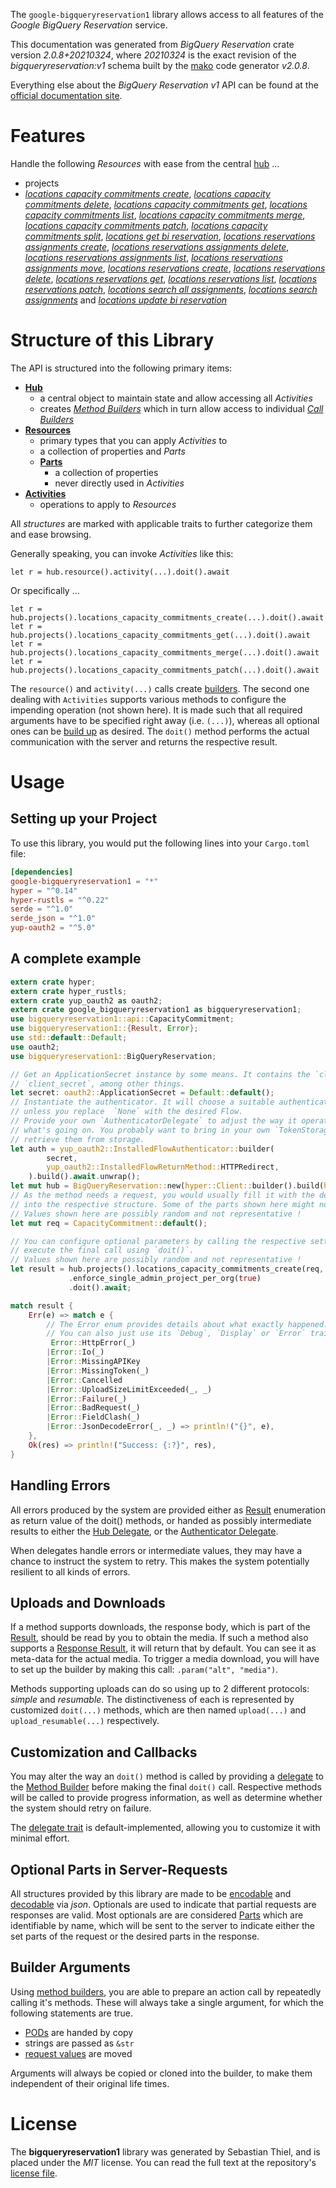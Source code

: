 <!---
DO NOT EDIT !
This file was generated automatically from 'src/mako/api/README.md.mako'
DO NOT EDIT !
-->
The `google-bigqueryreservation1` library allows access to all features of the *Google BigQuery Reservation* service.

This documentation was generated from *BigQuery Reservation* crate version *2.0.8+20210324*, where *20210324* is the exact revision of the *bigqueryreservation:v1* schema built by the [mako](http://www.makotemplates.org/) code generator *v2.0.8*.

Everything else about the *BigQuery Reservation* *v1* API can be found at the
[official documentation site](https://cloud.google.com/bigquery/).
# Features

Handle the following *Resources* with ease from the central [hub](https://docs.rs/google-bigqueryreservation1/2.0.8+20210324/google_bigqueryreservation1/BigQueryReservation) ... 

* projects
 * [*locations capacity commitments create*](https://docs.rs/google-bigqueryreservation1/2.0.8+20210324/google_bigqueryreservation1/api::ProjectLocationCapacityCommitmentCreateCall), [*locations capacity commitments delete*](https://docs.rs/google-bigqueryreservation1/2.0.8+20210324/google_bigqueryreservation1/api::ProjectLocationCapacityCommitmentDeleteCall), [*locations capacity commitments get*](https://docs.rs/google-bigqueryreservation1/2.0.8+20210324/google_bigqueryreservation1/api::ProjectLocationCapacityCommitmentGetCall), [*locations capacity commitments list*](https://docs.rs/google-bigqueryreservation1/2.0.8+20210324/google_bigqueryreservation1/api::ProjectLocationCapacityCommitmentListCall), [*locations capacity commitments merge*](https://docs.rs/google-bigqueryreservation1/2.0.8+20210324/google_bigqueryreservation1/api::ProjectLocationCapacityCommitmentMergeCall), [*locations capacity commitments patch*](https://docs.rs/google-bigqueryreservation1/2.0.8+20210324/google_bigqueryreservation1/api::ProjectLocationCapacityCommitmentPatchCall), [*locations capacity commitments split*](https://docs.rs/google-bigqueryreservation1/2.0.8+20210324/google_bigqueryreservation1/api::ProjectLocationCapacityCommitmentSplitCall), [*locations get bi reservation*](https://docs.rs/google-bigqueryreservation1/2.0.8+20210324/google_bigqueryreservation1/api::ProjectLocationGetBiReservationCall), [*locations reservations assignments create*](https://docs.rs/google-bigqueryreservation1/2.0.8+20210324/google_bigqueryreservation1/api::ProjectLocationReservationAssignmentCreateCall), [*locations reservations assignments delete*](https://docs.rs/google-bigqueryreservation1/2.0.8+20210324/google_bigqueryreservation1/api::ProjectLocationReservationAssignmentDeleteCall), [*locations reservations assignments list*](https://docs.rs/google-bigqueryreservation1/2.0.8+20210324/google_bigqueryreservation1/api::ProjectLocationReservationAssignmentListCall), [*locations reservations assignments move*](https://docs.rs/google-bigqueryreservation1/2.0.8+20210324/google_bigqueryreservation1/api::ProjectLocationReservationAssignmentMoveCall), [*locations reservations create*](https://docs.rs/google-bigqueryreservation1/2.0.8+20210324/google_bigqueryreservation1/api::ProjectLocationReservationCreateCall), [*locations reservations delete*](https://docs.rs/google-bigqueryreservation1/2.0.8+20210324/google_bigqueryreservation1/api::ProjectLocationReservationDeleteCall), [*locations reservations get*](https://docs.rs/google-bigqueryreservation1/2.0.8+20210324/google_bigqueryreservation1/api::ProjectLocationReservationGetCall), [*locations reservations list*](https://docs.rs/google-bigqueryreservation1/2.0.8+20210324/google_bigqueryreservation1/api::ProjectLocationReservationListCall), [*locations reservations patch*](https://docs.rs/google-bigqueryreservation1/2.0.8+20210324/google_bigqueryreservation1/api::ProjectLocationReservationPatchCall), [*locations search all assignments*](https://docs.rs/google-bigqueryreservation1/2.0.8+20210324/google_bigqueryreservation1/api::ProjectLocationSearchAllAssignmentCall), [*locations search assignments*](https://docs.rs/google-bigqueryreservation1/2.0.8+20210324/google_bigqueryreservation1/api::ProjectLocationSearchAssignmentCall) and [*locations update bi reservation*](https://docs.rs/google-bigqueryreservation1/2.0.8+20210324/google_bigqueryreservation1/api::ProjectLocationUpdateBiReservationCall)




# Structure of this Library

The API is structured into the following primary items:

* **[Hub](https://docs.rs/google-bigqueryreservation1/2.0.8+20210324/google_bigqueryreservation1/BigQueryReservation)**
    * a central object to maintain state and allow accessing all *Activities*
    * creates [*Method Builders*](https://docs.rs/google-bigqueryreservation1/2.0.8+20210324/google_bigqueryreservation1/client::MethodsBuilder) which in turn
      allow access to individual [*Call Builders*](https://docs.rs/google-bigqueryreservation1/2.0.8+20210324/google_bigqueryreservation1/client::CallBuilder)
* **[Resources](https://docs.rs/google-bigqueryreservation1/2.0.8+20210324/google_bigqueryreservation1/client::Resource)**
    * primary types that you can apply *Activities* to
    * a collection of properties and *Parts*
    * **[Parts](https://docs.rs/google-bigqueryreservation1/2.0.8+20210324/google_bigqueryreservation1/client::Part)**
        * a collection of properties
        * never directly used in *Activities*
* **[Activities](https://docs.rs/google-bigqueryreservation1/2.0.8+20210324/google_bigqueryreservation1/client::CallBuilder)**
    * operations to apply to *Resources*

All *structures* are marked with applicable traits to further categorize them and ease browsing.

Generally speaking, you can invoke *Activities* like this:

```Rust,ignore
let r = hub.resource().activity(...).doit().await
```

Or specifically ...

```ignore
let r = hub.projects().locations_capacity_commitments_create(...).doit().await
let r = hub.projects().locations_capacity_commitments_get(...).doit().await
let r = hub.projects().locations_capacity_commitments_merge(...).doit().await
let r = hub.projects().locations_capacity_commitments_patch(...).doit().await
```

The `resource()` and `activity(...)` calls create [builders][builder-pattern]. The second one dealing with `Activities` 
supports various methods to configure the impending operation (not shown here). It is made such that all required arguments have to be 
specified right away (i.e. `(...)`), whereas all optional ones can be [build up][builder-pattern] as desired.
The `doit()` method performs the actual communication with the server and returns the respective result.

# Usage

## Setting up your Project

To use this library, you would put the following lines into your `Cargo.toml` file:

```toml
[dependencies]
google-bigqueryreservation1 = "*"
hyper = "^0.14"
hyper-rustls = "^0.22"
serde = "^1.0"
serde_json = "^1.0"
yup-oauth2 = "^5.0"
```

## A complete example

```Rust
extern crate hyper;
extern crate hyper_rustls;
extern crate yup_oauth2 as oauth2;
extern crate google_bigqueryreservation1 as bigqueryreservation1;
use bigqueryreservation1::api::CapacityCommitment;
use bigqueryreservation1::{Result, Error};
use std::default::Default;
use oauth2;
use bigqueryreservation1::BigQueryReservation;

// Get an ApplicationSecret instance by some means. It contains the `client_id` and 
// `client_secret`, among other things.
let secret: oauth2::ApplicationSecret = Default::default();
// Instantiate the authenticator. It will choose a suitable authentication flow for you, 
// unless you replace  `None` with the desired Flow.
// Provide your own `AuthenticatorDelegate` to adjust the way it operates and get feedback about 
// what's going on. You probably want to bring in your own `TokenStorage` to persist tokens and
// retrieve them from storage.
let auth = yup_oauth2::InstalledFlowAuthenticator::builder(
        secret,
        yup_oauth2::InstalledFlowReturnMethod::HTTPRedirect,
    ).build().await.unwrap();
let mut hub = BigQueryReservation::new(hyper::Client::builder().build(hyper_rustls::HttpsConnector::with_native_roots()), auth);
// As the method needs a request, you would usually fill it with the desired information
// into the respective structure. Some of the parts shown here might not be applicable !
// Values shown here are possibly random and not representative !
let mut req = CapacityCommitment::default();

// You can configure optional parameters by calling the respective setters at will, and
// execute the final call using `doit()`.
// Values shown here are possibly random and not representative !
let result = hub.projects().locations_capacity_commitments_create(req, "parent")
             .enforce_single_admin_project_per_org(true)
             .doit().await;

match result {
    Err(e) => match e {
        // The Error enum provides details about what exactly happened.
        // You can also just use its `Debug`, `Display` or `Error` traits
         Error::HttpError(_)
        |Error::Io(_)
        |Error::MissingAPIKey
        |Error::MissingToken(_)
        |Error::Cancelled
        |Error::UploadSizeLimitExceeded(_, _)
        |Error::Failure(_)
        |Error::BadRequest(_)
        |Error::FieldClash(_)
        |Error::JsonDecodeError(_, _) => println!("{}", e),
    },
    Ok(res) => println!("Success: {:?}", res),
}

```
## Handling Errors

All errors produced by the system are provided either as [Result](https://docs.rs/google-bigqueryreservation1/2.0.8+20210324/google_bigqueryreservation1/client::Result) enumeration as return value of
the doit() methods, or handed as possibly intermediate results to either the 
[Hub Delegate](https://docs.rs/google-bigqueryreservation1/2.0.8+20210324/google_bigqueryreservation1/client::Delegate), or the [Authenticator Delegate](https://docs.rs/yup-oauth2/*/yup_oauth2/trait.AuthenticatorDelegate.html).

When delegates handle errors or intermediate values, they may have a chance to instruct the system to retry. This 
makes the system potentially resilient to all kinds of errors.

## Uploads and Downloads
If a method supports downloads, the response body, which is part of the [Result](https://docs.rs/google-bigqueryreservation1/2.0.8+20210324/google_bigqueryreservation1/client::Result), should be
read by you to obtain the media.
If such a method also supports a [Response Result](https://docs.rs/google-bigqueryreservation1/2.0.8+20210324/google_bigqueryreservation1/client::ResponseResult), it will return that by default.
You can see it as meta-data for the actual media. To trigger a media download, you will have to set up the builder by making
this call: `.param("alt", "media")`.

Methods supporting uploads can do so using up to 2 different protocols: 
*simple* and *resumable*. The distinctiveness of each is represented by customized 
`doit(...)` methods, which are then named `upload(...)` and `upload_resumable(...)` respectively.

## Customization and Callbacks

You may alter the way an `doit()` method is called by providing a [delegate](https://docs.rs/google-bigqueryreservation1/2.0.8+20210324/google_bigqueryreservation1/client::Delegate) to the 
[Method Builder](https://docs.rs/google-bigqueryreservation1/2.0.8+20210324/google_bigqueryreservation1/client::CallBuilder) before making the final `doit()` call. 
Respective methods will be called to provide progress information, as well as determine whether the system should 
retry on failure.

The [delegate trait](https://docs.rs/google-bigqueryreservation1/2.0.8+20210324/google_bigqueryreservation1/client::Delegate) is default-implemented, allowing you to customize it with minimal effort.

## Optional Parts in Server-Requests

All structures provided by this library are made to be [encodable](https://docs.rs/google-bigqueryreservation1/2.0.8+20210324/google_bigqueryreservation1/client::RequestValue) and 
[decodable](https://docs.rs/google-bigqueryreservation1/2.0.8+20210324/google_bigqueryreservation1/client::ResponseResult) via *json*. Optionals are used to indicate that partial requests are responses 
are valid.
Most optionals are are considered [Parts](https://docs.rs/google-bigqueryreservation1/2.0.8+20210324/google_bigqueryreservation1/client::Part) which are identifiable by name, which will be sent to 
the server to indicate either the set parts of the request or the desired parts in the response.

## Builder Arguments

Using [method builders](https://docs.rs/google-bigqueryreservation1/2.0.8+20210324/google_bigqueryreservation1/client::CallBuilder), you are able to prepare an action call by repeatedly calling it's methods.
These will always take a single argument, for which the following statements are true.

* [PODs][wiki-pod] are handed by copy
* strings are passed as `&str`
* [request values](https://docs.rs/google-bigqueryreservation1/2.0.8+20210324/google_bigqueryreservation1/client::RequestValue) are moved

Arguments will always be copied or cloned into the builder, to make them independent of their original life times.

[wiki-pod]: http://en.wikipedia.org/wiki/Plain_old_data_structure
[builder-pattern]: http://en.wikipedia.org/wiki/Builder_pattern
[google-go-api]: https://github.com/google/google-api-go-client

# License
The **bigqueryreservation1** library was generated by Sebastian Thiel, and is placed 
under the *MIT* license.
You can read the full text at the repository's [license file][repo-license].

[repo-license]: https://github.com/Byron/google-apis-rsblob/main/LICENSE.md
